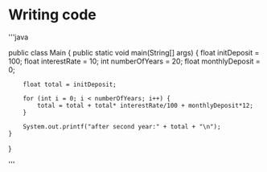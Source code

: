 # Writing code 

'''java

public class Main {
    public static void main(String[] args) {
        float initDeposit = 100;
        float interestRate = 10;
        int numberOfYears = 20;
        float monthlyDeposit = 0;

        float total = initDeposit;

        for (int i = 0; i < numberOfYears; i++) {
            total = total + total* interestRate/100 + monthlyDeposit*12;
        }

        System.out.printf("after second year:" + total + "\n");
    }
}

'''
